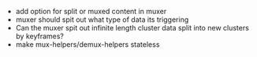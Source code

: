 * add option for split or muxed content in muxer
* muxer should spit out what type of data its triggering
* Can the muxer spit out infinite length cluster data split into new clusters by keyframes?
* make mux-helpers/demux-helpers stateless
